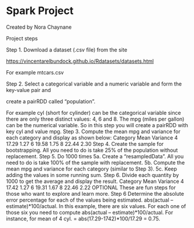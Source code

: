 # Spark Project

Created by Nora Chaynane


Project steps

Step 1. Download a dataset (.csv file) from the site

https://vincentarelbundock.github.io/Rdatasets/datasets.html

For example mtcars.csv

Step 2. Select a categorical variable and a numeric variable and form the key-value pair and

create a pairRDD called “population”.

For example cyl (short for cylinder) can be the categorical variable since there are only
three distinct values: 4, 6 and 8. The mpg (miles per gallon) can be the numerical variable.
So in this step you will create a pairRDD with key cyl and value mpg.
Step 3. Compute the mean mpg and variance for each category and display as shown below:
Category Mean Variance
4 17.29 1.27
6 19.58 1.75
8 22.44 2.30
Step 4. Create the sample for bootstrapping. All you need to do is take 25% of the
population without replacement.
Step 5. Do 1000 times
 5a. Create a “resampledData”. All you need to do is take 100% of the sample with
replacement.
 5b. Compute the mean mpg and variance for each category (similar to Step 3).
 5c. Keep adding the values in some running sum.
Step 6. Divide each quantity by 1000 to get the average and display the result.
Category Mean Variance
4 17.42 1.27
6 19.31 1.67
8 22.46 2.22
OPTIONAL
These are fun steps for those who want to explore and learn more.
Step 6 Determine the absolute error percentage for each of the values being estimated.
abs(actual – estimate)*100/actual.
In this example, there are six values. For each one of those six you need to compute
abs(actual – estimate)*100/actual. For instance, for mean of 4 cyl.
= abs(17.29-1742)*100/17.29 = 0.75. 
